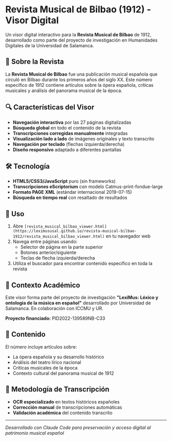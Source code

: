 # Revista Musical de Bilbao (1912) - Visor Digital

Un visor digital interactivo para la **Revista Musical de Bilbao** de 1912, desarrollado como parte del proyecto de investigación en Humanidades Digitales de la Universidad de Salamanca.

## 🎼 Sobre la Revista

La **Revista Musical de Bilbao** fue una publicación musical española que circuló en Bilbao durante los primeros años del siglo XX. Este número específico de 1912 contiene artículos sobre la ópera española, críticas musicales y análisis del panorama musical de la época.

## 🔍 Características del Visor

- **Navegación interactiva** por las 27 páginas digitalizadas
- **Búsqueda global** en todo el contenido de la revista
- **Transcripciones corregidas manualmente** integradas
- **Visualización lado a lado** de imágenes originales y texto transcrito
- **Navegación por teclado** (flechas izquierda/derecha)
- **Diseño responsivo** adaptado a diferentes pantallas

## 🛠 Tecnología

- **HTML5/CSS3/JavaScript** puro (sin frameworks)
- **Transcripciones eScriptorium** con modelo Catmus-print-fondue-large
- **Formato PAGE XML** (estándar internacional 2019-07-15)
- **Búsqueda en tiempo real** con resaltado de resultados

## 📖 Uso

1. Abre `[revista_musical_bilbao_viewer.html](https://leximususal.github.io/revista-musical-bilbao-1912/revista_musical_bilbao_viewer.html)` en tu navegador web
2. Navega entre páginas usando:
   - Selector de página en la parte superior
   - Botones anterior/siguiente
   - Teclas de flecha izquierda/derecha
3. Utiliza el buscador para encontrar contenido específico en toda la revista

## 🎯 Contexto Académico

Este visor forma parte del proyecto de investigación **"LexiMus: Léxico y ontología de la música en español"** desarrollado por Universidad de Salamanca. En colaboración con ICCMU y UR.

**Proyecto financiado:** PID2022-139589NB-C33

## 📄 Contenido

El número incluye artículos sobre:
- La ópera española y su desarrollo histórico
- Análisis del teatro lírico nacional
- Críticas musicales de la época
- Contexto cultural del panorama musical de 1912

## 🔬 Metodología de Transcripción

- **OCR especializado** en textos históricos españoles
- **Corrección manual** de transcripciones automáticas
- **Validación académica** del contenido transcrito

---

*Desarrollado con Claude Code para preservación y acceso digital al patrimonio musical español*

